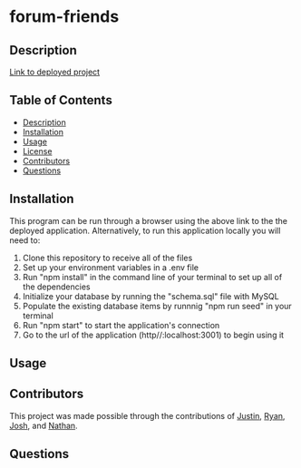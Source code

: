 # forum-friends

## Description




[Link to deployed project](https://forum-friends.herokuapp.com/)

## Table of Contents
- [Description](#Description)
- [Installation](#Installation)
- [Usage](#Usage)
- [License](#License)
- [Contributors](#Contributors)
- [Questions](#Questions)

## Installation
This program can be run through a browser using the above link to the the deployed application. Alternatively, to run this application locally you will need to:
<ol>
  <li>Clone this repository to receive all of the files </li>
  <li>Set up your environment variables in a .env file</li>
  <li>Run "npm install" in the command line of your terminal to set up all of the dependencies</li>
  <li>Initialize your database by running the "schema.sql" file with MySQL</li>
  <li>Populate the existing database items by runnnig "npm run seed" in your terminal</li>
  <li>Run "npm start" to start the application's connection</li>
  <li>Go to the url of the application (http//:localhost:3001) to begin using it</li>
 </ol>

## Usage


## Contributors
This project was made possible through the contributions of [Justin](https://github.com/huirayj), [Ryan](https://github.com/ryanpaynt), [Josh](https://github.com/Jdogcrane), and [Nathan](https://github.com/nzerr57).

## Questions
